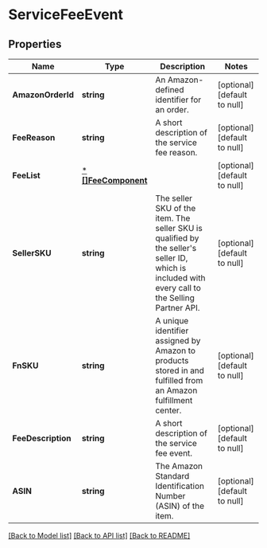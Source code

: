 # ServiceFeeEvent

## Properties
Name | Type | Description | Notes
------------ | ------------- | ------------- | -------------
**AmazonOrderId** | **string** | An Amazon-defined identifier for an order. | [optional] [default to null]
**FeeReason** | **string** | A short description of the service fee reason. | [optional] [default to null]
**FeeList** | [***[]FeeComponent**](array.md) |  | [optional] [default to null]
**SellerSKU** | **string** | The seller SKU of the item. The seller SKU is qualified by the seller&#x27;s seller ID, which is included with every call to the Selling Partner API. | [optional] [default to null]
**FnSKU** | **string** | A unique identifier assigned by Amazon to products stored in and fulfilled from an Amazon fulfillment center. | [optional] [default to null]
**FeeDescription** | **string** | A short description of the service fee event. | [optional] [default to null]
**ASIN** | **string** | The Amazon Standard Identification Number (ASIN) of the item. | [optional] [default to null]

[[Back to Model list]](../README.md#documentation-for-models) [[Back to API list]](../README.md#documentation-for-api-endpoints) [[Back to README]](../README.md)


